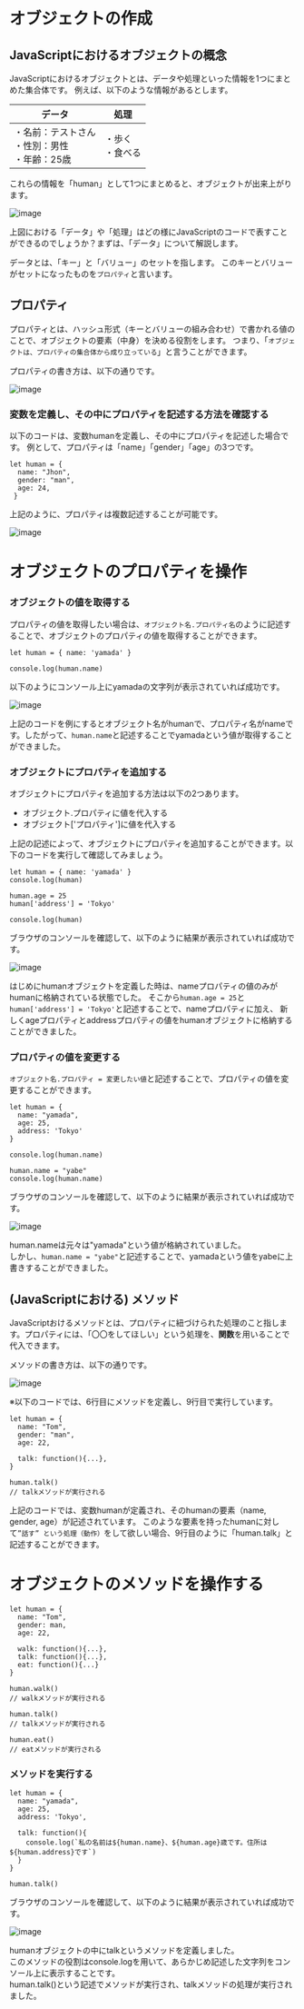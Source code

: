 # オブジェクトの作成

## JavaScriptにおけるオブジェクトの概念

JavaScriptにおけるオブジェクトとは、データや処理といった情報を1つにまとめた集合体です。
例えば、以下のような情報があるとします。

| データ                                      | 処理               |
| ------------------------------------------ | ----------------- |
| ・名前：テストさん <br>・性別：男性<br>・年齢：25歳	   | ・歩く<br>・食べる     |　

これらの情報を「human」として1つにまとめると、オブジェクトが出来上がります。

![image](https://github.com/koharayuki/til/assets/132040884/ea2915c0-0724-4996-8b8f-54529ebbcd49)

上図における「データ」や「処理」はどの様にJavaScriptのコードで表すことができるのでしょうか？まずは、「データ」について解説します。

データとは、「キー」と「バリュー」のセットを指します。
このキーとバリューがセットになったものを`プロパティ`と言います。

##  プロパティ

プロパティとは、ハッシュ形式（キーとバリューの組み合わせ）で書かれる値のことで、オブジェクトの要素（中身）を決める役割をします。
つまり、「`オブジェクトは、プロパティの集合体から成り立っている`」と言うことができます。

プロパティの書き方は、以下の通りです。

![image](https://github.com/koharayuki/til/assets/132040884/fd7eeca0-ece2-40f5-a39e-ccde08c9d693)

### 変数を定義し、その中にプロパティを記述する方法を確認する

以下のコードは、変数humanを定義し、その中にプロパティを記述した場合です。
例として、プロパティは「name」「gender」「age」の3つです。

```javascript:オブジェクトとプロパティ
let human = { 
  name: "Jhon",
  gender: "man",
  age: 24,
 }
 ```

上記のように、プロパティは複数記述することが可能です。

![image](https://github.com/koharayuki/til/assets/132040884/cbc73496-ff7d-448a-8eb8-e0d17f8b1f9b)  
  
  
# オブジェクトのプロパティを操作

### オブジェクトの値を取得する

プロパティの値を取得したい場合は、`オブジェクト名.プロパティ名`のように記述することで、オブジェクトのプロパティの値を取得することができます。

```javascript:コンソール
let human = { name: 'yamada' }

console.log(human.name)
```

以下のようにコンソール上にyamadaの文字列が表示されていれば成功です。

![image](https://github.com/koharayuki/til/assets/132040884/2593b181-f120-42c7-8adc-5e41be046e89)

上記のコードを例にするとオブジェクト名がhumanで、プロパティ名がnameです。したがって、`human.name`と記述することでyamadaという値が取得することができました。

### オブジェクトにプロパティを追加する

オブジェクトにプロパティを追加する方法は以下の2つあります。

- オブジェクト.プロパティに値を代入する
- オブジェクト['プロパティ']に値を代入する

上記の記述によって、オブジェクトにプロパティを追加することができます。以下のコードを実行して確認してみましょう。

```javascript:コンソール
let human = { name: 'yamada' }
console.log(human)

human.age = 25
human['address'] = 'Tokyo'

console.log(human)
```

ブラウザのコンソールを確認して、以下のように結果が表示されていれば成功です。

![image](https://github.com/koharayuki/til/assets/132040884/20ef33fe-41b8-45c4-a438-098e9e10d8ce)

はじめにhumanオブジェクトを定義した時は、nameプロパティの値のみがhumanに格納されている状態でした。
そこから`human.age = 25`と`human['address'] = 'Tokyo'`と記述することで、nameプロパティに加え、
新しくageプロパティとaddressプロパティの値をhumanオブジェクトに格納することができました。

### プロパティの値を変更する

`オブジェクト名.プロパティ = 変更したい値`と記述することで、プロパティの値を変更することができます。

```javascript:コンソール
let human = {
  name: "yamada",
  age: 25,
  address: 'Tokyo'
}

console.log(human.name)

human.name = "yabe"
console.log(human.name)
```

ブラウザのコンソールを確認して、以下のように結果が表示されていれば成功です。

![image](https://github.com/koharayuki/til/assets/132040884/9f489ff4-b1b3-43a7-a02e-63ce9c4cefd5)

human.nameは元々は"yamada"という値が格納されていました。<br>
しかし、`human.name = "yabe"`と記述することで、yamadaという値をyabeに上書きすることができました。

##  (JavaScriptにおける) メソッド

JavaScriptおけるメソッドとは、プロパティに紐づけられた処理のこと指します。プロパティには、「〇〇をしてほしい」という処理を、**関数**を用いることで代入できます。

メソッドの書き方は、以下の通りです。

![image](https://github.com/koharayuki/til/assets/132040884/e1eb46f6-8056-4f9d-97e0-a083d0c8b45d)

※以下のコードでは、6行目にメソッドを定義し、9行目で実行しています。

```javascript:オブジェクトのメソッド
let human = {
  name: "Tom",
  gender: "man",
  age: 22,

  talk: function(){...},
}

human.talk()
// talkメソッドが実行される
```

上記のコードでは、変数humanが定義され、そのhumanの要素（name, gender, age）が記述されています。
このような要素を持ったhumanに対して`”話す” という処理（動作）`をして欲しい場合、9行目のように「human.talk」と記述することができます。  

  
# オブジェクトのメソッドを操作する

```javascript:オブジェクトのメソッド
let human = {
  name: "Tom",
  gender: man,
  age: 22,

  walk: function(){...},
  talk: function(){...},
  eat: function(){...}
}

human.walk()
// walkメソッドが実行される

human.talk()
// talkメソッドが実行される

human.eat()
// eatメソッドが実行される
```

### メソッドを実行する

```javascript:コンソール
let human = {
  name: "yamada",
  age: 25,
  address: 'Tokyo',

  talk: function(){
    console.log(`私の名前は${human.name}、${human.age}歳です。住所は${human.address}です`)
  }
}

human.talk()
```

ブラウザのコンソールを確認して、以下のように結果が表示されていれば成功です。

![image](https://github.com/koharayuki/til/assets/132040884/862509eb-d34d-474a-8655-e2a0890396e1)

humanオブジェクトの中にtalkというメソッドを定義しました。<br>
このメソッドの役割はconsole.logを用いて、あらかじめ記述した文字列をコンソール上に表示することです。<br>
human.talk()という記述でメソッドが実行され、talkメソッドの処理が実行されました。

